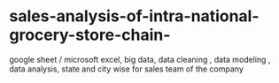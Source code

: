 # sales-analysis-of-intra-national-grocery-store-chain-
google sheet / microsoft excel, big data, data cleaning , data modeling , data analysis, state and city wise for sales team of the company
